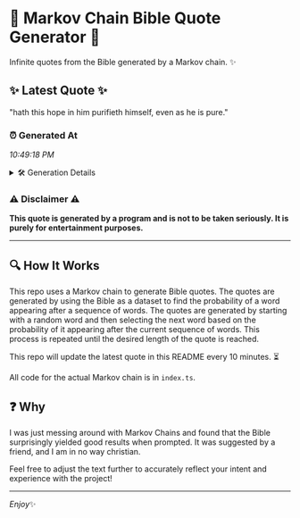 # 📖 Markov Chain Bible Quote Generator 📖

Infinite quotes from the Bible generated by a Markov chain. ✨

## ✨ Latest Quote ✨
"hath this hope in him purifieth himself, even as he is pure."

### ⏰ Generated At
*10:49:18 PM*

<details>
    <summary>🛠️ Generation Details</summary>
    <p>
        <strong>🌱 Seed:</strong> hath<br>
        <strong>🔄 Iterations:</strong> 11<br>
        <strong>📜 Context History:</strong><br>[ hath ]: this<br>[ hath, this ]: hope<br>[ hath, this, hope ]: in<br>[ hath, this, hope, in ]: him<br>[ hath, this, hope, in, him ]: purifieth<br>[ hath, this, hope, in, him, purifieth ]: himself,<br>[ this, hope, in, him, purifieth, himself, ]: even<br>[ hope, in, him, purifieth, himself,, even ]: as<br>[ in, him, purifieth, himself,, even, as ]: he<br>[ him, purifieth, himself,, even, as, he ]: is<br>[ purifieth, himself,, even, as, he, is ]: pure.<br>
    </p>
</details>

### ⚠️ Disclaimer ⚠️
**This quote is generated by a program and is not to be taken seriously. It is purely for entertainment purposes.**

---

## 🔍 How It Works

This repo uses a Markov chain to generate Bible quotes. The quotes are generated by using the Bible as a dataset to find the probability of a word appearing after a sequence of words. The quotes are generated by starting with a random word and then selecting the next word based on the probability of it appearing after the current sequence of words. This process is repeated until the desired length of the quote is reached.

This repo will update the latest quote in this README every 10 minutes. ⏳

All code for the actual Markov chain is in `index.ts`.

## ❓ Why

I was just messing around with Markov Chains and found that the Bible surprisingly yielded good results when prompted. 
It was suggested by a friend, and I am in no way christian.

Feel free to adjust the text further to accurately reflect your intent and experience with the project!

---

*Enjoy*✨

